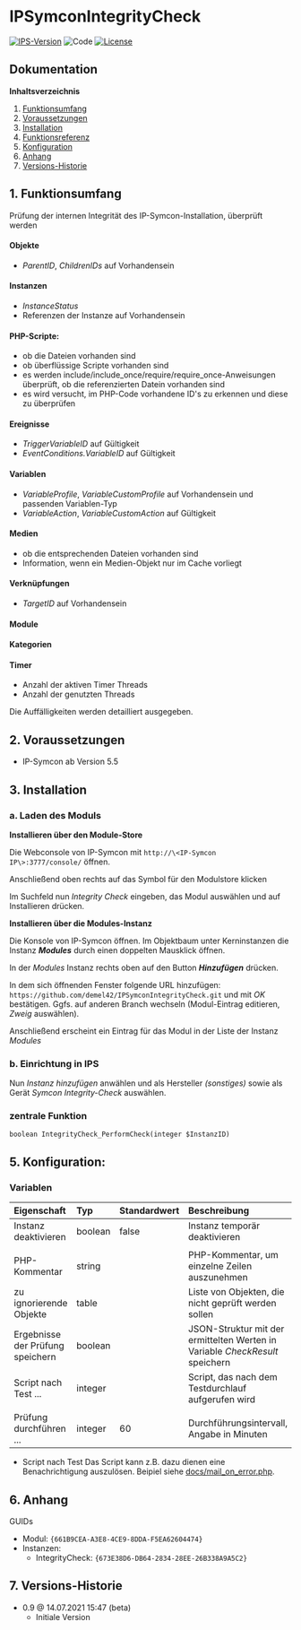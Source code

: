 # IPSymconIntegrityCheck

[![IPS-Version](https://img.shields.io/badge/Symcon_Version-5.5+-red.svg)](https://www.symcon.de/service/dokumentation/entwicklerbereich/sdk-tools/sdk-php/)
![Code](https://img.shields.io/badge/Code-PHP-blue.svg)
[![License](https://img.shields.io/badge/License-CC%20BY--NC--SA%204.0-green.svg)](https://creativecommons.org/licenses/by-nc-sa/4.0/)

## Dokumentation

**Inhaltsverzeichnis**

1. [Funktionsumfang](#1-funktionsumfang)
2. [Voraussetzungen](#2-voraussetzungen)
3. [Installation](#3-installation)
4. [Funktionsreferenz](#4-funktionsreferenz)
5. [Konfiguration](#5-konfiguration)
6. [Anhang](#6-anhang)
7. [Versions-Historie](#7-versions-historie)

## 1. Funktionsumfang

Prüfung der internen Integrität des IP-Symcon-Installation, überprüft werden 

#### Objekte
- _ParentID_, _ChildrenIDs_ auf Vorhandensein
#### Instanzen
- _InstanceStatus_
- Referenzen der Instanze auf Vorhandensein
#### PHP-Scripte:
- ob die Dateien vorhanden sind
- ob überflüssige Scripte vorhanden sind
- es werden include/include_once/require/require_once-Anweisungen überprüft, ob die referenzierten Datein vorhanden sind
- es wird versucht, im PHP-Code vorhandene ID's zu erkennen und diese zu überprüfen
#### Ereignisse
- _TriggerVariableID_ auf Gültigkeit
- _EventConditions.VariableID_ auf Gültigkeit
#### Variablen
- _VariableProfile_, _VariableCustomProfile_ auf Vorhandensein und passenden Variablen-Typ
- _VariableAction_, _VariableCustomAction_ auf Gültigkeit
#### Medien
- ob die entsprechenden Dateien vorhanden sind
- Information, wenn ein Medien-Objekt nur im Cache vorliegt
#### Verknüpfungen
- _TargetID_ auf Vorhandensein
#### Module
#### Kategorien
#### Timer
- Anzahl der aktiven Timer
Threads
- Anzahl der genutzten Threads

Die Auffälligkeiten werden detailliert ausgegeben.

## 2. Voraussetzungen

 - IP-Symcon ab Version 5.5

## 3. Installation

### a. Laden des Moduls

**Installieren über den Module-Store**

Die Webconsole von IP-Symcon mit `http://\<IP-Symcon IP\>:3777/console/` öffnen.

Anschließend oben rechts auf das Symbol für den Modulstore klicken

Im Suchfeld nun *Integrity Check* eingeben, das Modul auswählen und auf Installieren drücken.

**Installieren über die Modules-Instanz**

Die Konsole von IP-Symcon öffnen. Im Objektbaum unter Kerninstanzen die Instanz __*Modules*__ durch einen doppelten Mausklick öffnen.

In der _Modules_ Instanz rechts oben auf den Button __*Hinzufügen*__ drücken.

In dem sich öffnenden Fenster folgende URL hinzufügen: `https://github.com/demel42/IPSymconIntegrityCheck.git` 
und mit _OK_ bestätigen. Ggfs. auf anderen Branch wechseln (Modul-Eintrag editieren, _Zweig_ auswählen).

Anschließend erscheint ein Eintrag für das Modul in der Liste der Instanz _Modules_

### b. Einrichtung in IPS

Nun _Instanz hinzufügen_ anwählen und als Hersteller _(sonstiges)_ sowie als Gerät _Symcon Integrity-Check_ auswählen.

### zentrale Funktion

`boolean IntegrityCheck_PerformCheck(integer $InstanzID)`<br>

## 5. Konfiguration:

### Variablen

| Eigenschaft                      | Typ     | Standardwert | Beschreibung |
| :------------------------------- | :------ | :----------- | :----------- |
| Instanz deaktivieren             | boolean | false        | Instanz temporär deaktivieren |
|                                  |         |              | |
| PHP-Kommentar                    | string  |              | PHP-Kommentar, um einzelne Zeilen auszunehmen |
| zu ignorierende Objekte          | table   |              | Liste von Objekten, die nicht geprüft werden sollen |
| Ergebnisse der Prüfung speichern | boolean |              | JSON-Struktur mit der ermittelten Werten in Variable _CheckResult_ speichern |
| Script nach Test ...             | integer |              | Script, das nach dem Testdurchlauf aufgerufen wird |
|                                  |         |              | |
| Prüfung durchführen ...          | integer | 60           | Durchführungsintervall, Angabe in Minuten |

- Script nach Test
Das Script kann z.B. dazu dienen eine Benachrichtigung auszulösen. Beipiel siehe [docs/mail_on_error.php](docs/mail_on_error.php).

## 6. Anhang

GUIDs

- Modul: `{661B9CEA-A3E8-4CE9-8DDA-F5EA62604474}`
- Instanzen:
  - IntegrityCheck: `{673E38D6-DB64-2834-28EE-26B338A9A5C2}`

## 7. Versions-Historie

- 0.9 @ 14.07.2021 15:47 (beta)
  - Initiale Version
